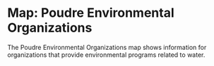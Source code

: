 # Map: Poudre Environmental Organizations

The Poudre Environmental Organizations map shows information for
organizations that provide environmental programs related to water.
